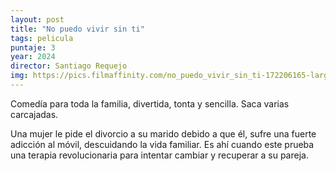 ```yaml
---
layout: post
title: "No puedo vivir sin ti"
tags: pelicula
puntaje: 3
year: 2024
director: Santiago Requejo
img: https://pics.filmaffinity.com/no_puedo_vivir_sin_ti-172206165-large.jpg
---
```


Comedía para toda la familia, divertida, tonta y sencilla. Saca varias carcajadas. 

Una mujer le pide el divorcio a su marido debido a que él, sufre una fuerte adicción al móvil, descuidando la vida familiar. Es ahí cuando este prueba una terapia revolucionaria para intentar cambiar y recuperar a su pareja.
